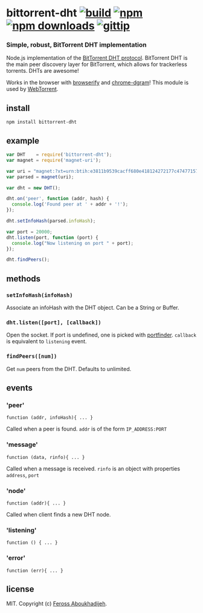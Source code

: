 # bittorrent-dht [![build](https://img.shields.io/travis/feross/bittorrent-dht.svg)](https://travis-ci.org/feross/bittorrent-dht) [![npm](https://img.shields.io/npm/v/bittorrent-dht.svg)](https://npmjs.org/package/bittorrent-dht) [![npm downloads](https://img.shields.io/npm/dm/bittorrent-dht.svg)](https://npmjs.org/package/bittorrent-dht) [![gittip](https://img.shields.io/gittip/feross.svg)](https://www.gittip.com/feross/)

### Simple, robust, BitTorrent DHT implementation

Node.js implementation of the [BitTorrent DHT protocol](http://www.bittorrent.org/beps/bep_0005.html). BitTorrent DHT is the main peer discovery layer for BitTorrent, which allows for trackerless torrents. DHTs are awesome!

Works in the browser with [browserify](http://browserify.org/) and [chrome-dgram](https://github.com/feross/chrome-dgram)! This module is used by [WebTorrent](https://github.com/feross/WebTorrent).

## install

```
npm install bittorrent-dht
```

## example


```javascript
var DHT    = require('bittorrent-dht');
var magnet = require('magnet-uri');

var uri = "magnet:?xt=urn:btih:e3811b9539cacff680e418124272177c47477157&dn=Ubuntu+13.10+Desktop+Live+ISO+amd64";
var parsed = magnet(uri);

var dht = new DHT();

dht.on('peer', function (addr, hash) {
  console.log('Found peer at ' + addr + '!');
});

dht.setInfoHash(parsed.infoHash);

var port = 20000;
dht.listen(port, function (port) {
  console.log("Now listening on port " + port);
});

dht.findPeers();
```



## methods

### `setInfoHash(infoHash)`

Associate an infoHash with the DHT object. Can be a String or Buffer.


### `dht.listen([port], [callback])`

Open the socket. If port is undefined, one is picked with [portfinder](https://github.com/indexzero/node-portfinder).
`callback` is equivalent to `listening` event.


### `findPeers([num])`

Get `num` peers from the DHT. Defaults to unlimited.



## events

### 'peer'

    function (addr, infoHash){ ... }

Called when a peer is found. `addr` is of the form `IP_ADDRESS:PORT`


### 'message'

    function (data, rinfo){ ... }

Called when a message is received. `rinfo` is an object with properties `address`, `port`


### 'node'

    function (addr){ ... }

Called when client finds a new DHT node.

### 'listening'

    function () { ... }


### 'error'

    function (err){ ... }

## license

MIT. Copyright (c) [Feross Aboukhadijeh](http://feross.org).
